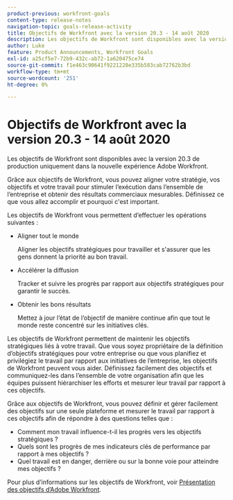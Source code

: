 ```yaml
---
product-previous: workfront-goals
content-type: release-notes
navigation-topic: goals-release-activity
title: Objectifs de Workfront avec la version 20.3 - 14 août 2020
description: Les objectifs de Workfront sont disponibles avec la version 20.3 de production uniquement dans la nouvelle expérience Adobe Workfront.
author: Luke
feature: Product Announcements, Workfront Goals
exl-id: a25cf5e7-72b9-432c-ab72-1a620475ce74
source-git-commit: f1e463c90641f9221228e335b583cab72762b3bd
workflow-type: tm+mt
source-wordcount: '251'
ht-degree: 0%

---
```


# Objectifs de Workfront avec la version 20.3 - 14 août 2020

Les objectifs de Workfront sont disponibles avec la version 20.3 de production uniquement dans la nouvelle expérience Adobe Workfront.

Grâce aux objectifs de Workfront, vous pouvez aligner votre stratégie, vos objectifs et votre travail pour stimuler l’exécution dans l’ensemble de l’entreprise et obtenir des résultats commerciaux mesurables. Définissez ce que vous allez accomplir et pourquoi c&#39;est important.

Les objectifs de Workfront vous permettent d’effectuer les opérations suivantes :

* Aligner tout le monde

  Aligner les objectifs stratégiques pour travailler et s&#39;assurer que les gens donnent la priorité au bon travail.

* Accélérer la diffusion

  Tracker et suivre les progrès par rapport aux objectifs stratégiques pour garantir le succès.

* Obtenir les bons résultats

  Mettez à jour l’état de l’objectif de manière continue afin que tout le monde reste concentré sur les initiatives clés.

Les objectifs de Workfront permettent de maintenir les objectifs stratégiques liés à votre travail. Que vous soyez propriétaire de la définition d’objectifs stratégiques pour votre entreprise ou que vous planifiez et privilégiez le travail par rapport aux initiatives de l’entreprise, les objectifs de Workfront peuvent vous aider. Définissez facilement des objectifs et communiquez-les dans l’ensemble de votre organisation afin que les équipes puissent hiérarchiser les efforts et mesurer leur travail par rapport à ces objectifs.

Grâce aux objectifs de Workfront, vous pouvez définir et gérer facilement des objectifs sur une seule plateforme et mesurer le travail par rapport à ces objectifs afin de répondre à des questions telles que :

* Comment mon travail influence-t-il les progrès vers les objectifs stratégiques ?
* Quels sont les progrès de mes indicateurs clés de performance par rapport à mes objectifs ?
* Quel travail est en danger, derrière ou sur la bonne voie pour atteindre mes objectifs ?

Pour plus d’informations sur les objectifs de Workfront, voir [Présentation des objectifs d’Adobe Workfront](../../../workfront-goals/goal-management/wf-goals-overview.md).
